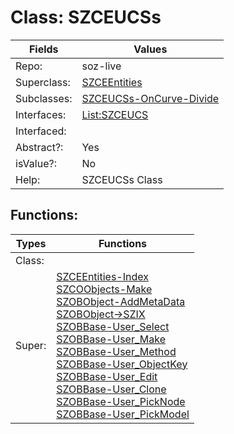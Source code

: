 
# Class:	SZCEUCSs

| Fields | Values |
| --------- | --------- |
| Repo: | soz-live |
| Superclass: | [SZCEEntities](SZCEEntities.html) |
| Subclasses: | [SZCEUCSs-OnCurve-Divide](SZCEUCSs-OnCurve-Divide.html) |
| Interfaces: | [List:SZCEUCS](List:SZCEUCS.html) |
| Interfaced: |  |
| Abstract?: | Yes |
| isValue?: | No |
| Help: | SZCEUCSs Class |


## Functions:

| Types | Functions |
| --------- | --------- |
| Class: |  |
| Super: | [SZCEEntities-Index](SZCEEntities.html) <br> [SZCOObjects-Make](SZCOObjects.html) <br> [SZOBObject-AddMetaData](SZOBObject.html) <br> [SZOBObject->SZIX](SZOBObject.html) <br> [SZOBBase-User_Select](SZOBBase.html) <br> [SZOBBase-User_Make](SZOBBase.html) <br> [SZOBBase-User_Method](SZOBBase.html) <br> [SZOBBase-User_ObjectKey](SZOBBase.html) <br> [SZOBBase-User_Edit](SZOBBase.html) <br> [SZOBBase-User_Clone](SZOBBase.html) <br> [SZOBBase-User_PickNode](SZOBBase.html) <br> [SZOBBase-User_PickModel](SZOBBase.html) |


